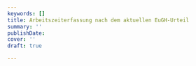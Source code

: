 ```yaml
---
keywords: []
title: Arbeitszeiterfassung nach dem aktuellen EuGH-Urteil
summary: ''
publishDate: 
cover: ''
draft: true

---
```

